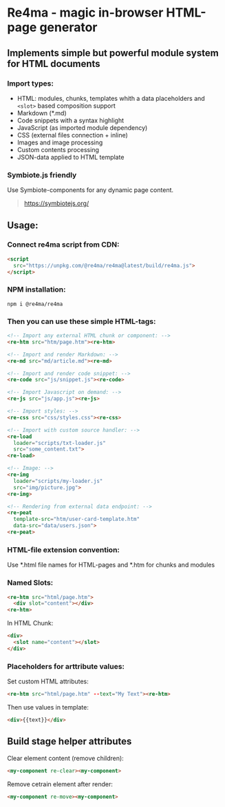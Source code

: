 # Re4ma - magic in-browser HTML-page generator

## Implements simple but powerful module system for HTML documents

### Import types:

* HTML: modules, chunks, templates whith a data placeholders and `<slot>` based composition support
* Markdown (*.md)
* Code snippets with a syntax highlight
* JavaScript (as imported module dependency)
* CSS (external files connection + inline)
* Images and image processing
* Custom contents processing
* JSON-data applied to HTML template

### Symbiote.js friendly
Use Symbiote-components for any dynamic page content.
> https://symbiotejs.org/

## Usage:

### Connect re4ma script from CDN:
```html
<script
  src="https://unpkg.com/@re4ma/re4ma@latest/build/re4ma.js">
</script>
```

### NPM installation:

`npm i @re4ma/re4ma`

### Then you can use these simple HTML-tags:

```html
<!-- Import any external HTML chunk or component: -->
<re-htm src="htm/page.htm"><re-htm>

<!-- Import and render Markdown: -->
<re-md src="md/article.md"><re-md>

<!-- Import and render code snippet: -->
<re-code src="js/snippet.js"><re-code>

<!-- Import Javascript on demand: -->
<re-js src="js/app.js"><re-js>

<!-- Import styles: -->
<re-css src="css/styles.css"><re-css>

<!-- Import with custom source handler: -->
<re-load
  loader="scripts/txt-loader.js"
  src="some_content.txt">
<re-load>

<!-- Image: -->
<re-img 
  loader="scripts/my-loader.js"
  src="img/picture.jpg">
<re-img>

<!-- Rendering from external data endpoint: -->
<re-peat 
  template-src="htm/user-card-template.htm"
  data-src="data/users.json">
<re-peat>
```

### HTML-file extension convention: 

Use *.html file names for HTML-pages and *.htm for chunks and modules

### Named Slots:

```html
<re-htm src="html/page.htm">
  <div slot="content"></div>
<re-htm>
```
In HTML Chunk:
```html
<div>
  <slot name="content"></slot>
</div>
```
### Placeholders for arttribute values:

Set custom HTML attributes:
```html
<re-htm src="html/page.htm" --text="My Text"><re-htm>
```
Then use values in template:
```html
<div>{{text}}</div>
```
## Build stage helper attributes
Clear element content (remove children):
```html
<my-component re-clear><my-component>
```

Remove cetrain element after render:
```html
<my-component re-move><my-component>
```

